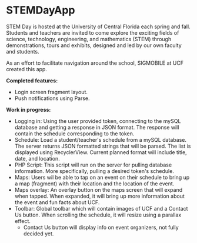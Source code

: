 # STEMDayApp


STEM Day is hosted at the University of Central Florida each spring and fall. Students and teachers are invited to come explore the exciting fields of science, technology, engineering, and mathematics (STEM) through demonstrations, tours and exhibits, designed and led by our own faculty and students.

As an effort to facilitate navigation around the school, SIGMOBILE at UCF created this app.

**Completed features:**
  
  * Login screen fragment layout.
  * Push notifications using Parse.

**Work in progress:**

  * Logging in: Using the user provided token, connecting to the mySQL database and getting a response in JSON format. The response will contain the schedule corresponding to the token.
  * Schedule: Load a student/teacher's schedule from a mySQL database. The server returns JSON formatted strings that will be parsed. The list is displayed using RecyclerView. Current planned format will include title, date, and location.
  * PHP Script: This script will run on the server for pulling database information. More specifically, pulling a desired token's schedule.
  * Maps: Users wil be able to tap on an event on their schedule to bring up a map (fragment) with their location and the location of the event.
  * Maps overlay: An overlay button on the maps screen that will expand when tapped. When expanded, it will bring up more information about the event and fun facts about UCF.
  * Toolbar: Global toolbar which will contain images of UCF and a Contact Us button. When scrolling the schedule, it will resize using a parallax effect. 
    * Contact Us button will display info on event organizers, not fully decided yet.
